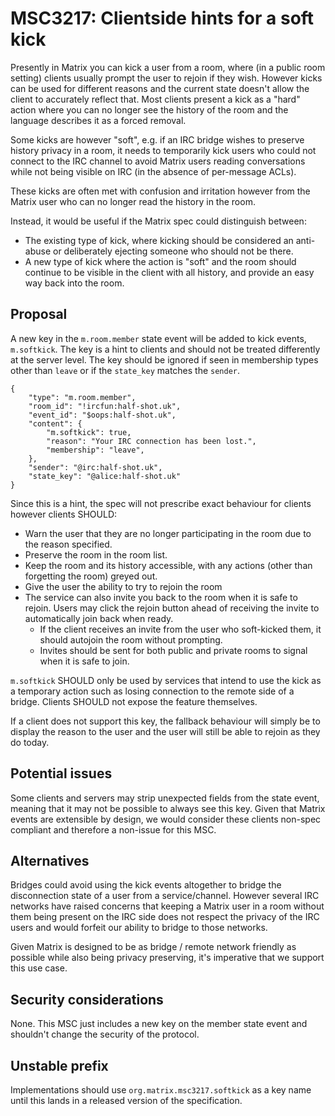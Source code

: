 # MSC3217: Clientside hints for a soft kick

Presently in Matrix you can kick a user from a room, where (in a public room setting) clients 
usually prompt the user to rejoin if they wish. However kicks can be used for different 
reasons and the
current state doesn't allow the client to accurately reflect that. Most clients present a kick
as a "hard" action where you can no longer see the history of the room and the language 
describes it as a forced removal.

Some kicks are however "soft", e.g. if an IRC bridge wishes to preserve history privacy in a 
room, it needs to temporarily kick users who could not connect to the IRC channel to avoid 
Matrix users reading conversations while not being visible on IRC (in the absence of per-message ACLs).

These kicks are often met with confusion and irritation however from the Matrix user who can 
no longer read the history in the room.

Instead, it would be useful if the Matrix spec could distinguish between:

- The existing type of kick, where kicking should be considered an anti-abuse or deliberately
  ejecting someone who should not be there.
- A new type of kick where the action is "soft" and the room should continue to be
  visible in the client with all history, and provide an easy way back into the room.


## Proposal

A new key in the `m.room.member` state event will be added to kick events, `m.softkick`. The 
key is a hint to clients and should not be treated differently at the server level. The key 
should be ignored if seen in membership types other than `leave` or if the `state_key`
matches the `sender`.

```json5
{
    "type": "m.room.member",
    "room_id": "!ircfun:half-shot.uk",
    "event_id": "$oops:half-shot.uk",
    "content": {
        "m.softkick": true,
        "reason": "Your IRC connection has been lost.",
        "membership": "leave",
    },
    "sender": "@irc:half-shot.uk",
    "state_key": "@alice:half-shot.uk"
}
```

Since this is a hint, the spec will not prescribe exact behaviour for clients however clients 
SHOULD:
- Warn the user that they are no longer participating in the room due to the reason specified.
- Preserve the room in the room list.
- Keep the room and its history accessible, with any actions (other than forgetting the room) 
  greyed out.
- Give the user the ability to try to rejoin the room
- The service can also invite you back to the room when it is safe to rejoin. Users may click 
  the rejoin button ahead of receiving the invite to automatically join back when ready.
  - If the client receives an invite from the user who soft-kicked them, it should autojoin 
    the room without prompting.
  - Invites should be sent for both public and private rooms to signal when it is safe to join.

`m.softkick` SHOULD only be used by services that intend to use the kick as a temporary action 
such as losing connection to the remote side of a bridge. Clients SHOULD not expose the 
feature themselves.

If a client does not support this key, the fallback behaviour will simply be to display the 
reason to the user and the user will still be able to rejoin as they do today.


## Potential issues

Some clients and servers may strip unexpected fields from the state event, meaning that it may 
not be possible to always see this key. Given that Matrix events are extensible by design, we 
would consider these clients non-spec compliant and therefore a non-issue for this MSC.

## Alternatives

Bridges could avoid using the kick events altogether to bridge the disconnection state of a 
user from a service/channel.  However several IRC networks have raised concerns that keeping a 
Matrix user in a room without them being present on the IRC side does not respect the privacy 
of the IRC users and would forfeit our ability to bridge to those networks.

Given Matrix is designed to be as bridge / remote network friendly as possible while also 
being privacy preserving, it's imperative that we support this use case.

## Security considerations

None. This MSC just includes a new key on the member state event and shouldn't change the security of the protocol.

## Unstable prefix

Implementations should use `org.matrix.msc3217.softkick` as a key name until this lands in a 
released version of the specification.
